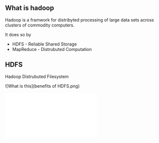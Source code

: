 ## What is hadoop

Hadoop is a framwork for distribyted processing of large data sets across clusters of commodity computers.


It does so by

* HDFS - Reliable Shared Storage 
* MapReduce - Distrubuted Computation


## HDFS

Hadoop Distrubuted Filesystem

![What is this](benefits of HDFS.png)

![What is this](Working-With-Hdfs.txt)
